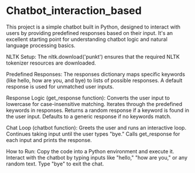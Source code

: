 # Chatbot_interaction_based
This project is a simple chatbot built in Python, designed to interact with users by providing predefined responses based on their input. It's an excellent starting point for understanding chatbot logic and natural language processing basics.

NLTK Setup:
The nltk.download('punkt') ensures that the required NLTK tokenizer resources are downloaded.

Predefined Responses:
The responses dictionary maps specific keywords (like hello, how are you, and bye) to lists of possible responses.
A default response is used for unmatched user inputs.

Response Logic (get_response function):
Converts the user input to lowercase for case-insensitive matching.
Iterates through the predefined keywords in responses.
Returns a random response if a keyword is found in the user input.
Defaults to a generic response if no keywords match.

Chat Loop (chatbot function):
Greets the user and runs an interactive loop.
Continues taking input until the user types "bye."
Calls get_response for each input and prints the response.

How to Run:
Copy the code into a Python environment and execute it.
Interact with the chatbot by typing inputs like "hello," "how are you," or any random text.
Type "bye" to exit the chat.
